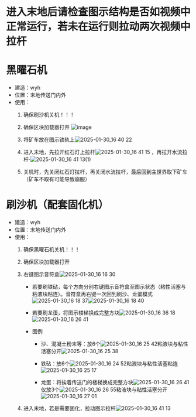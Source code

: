 # 进入末地后请检查图示结构是否如视频中正常运行，若未在运行则拉动两次视频中拉杆

# 黑曜石机
- 建造：wyh
- 位置：末地传送门内外
- 使用：
  1. 确保刷沙机关机！！！
  2. 确保区块加载器打开 ![image](https://github.com/user-attachments/assets/1e928f39-4f4d-45a4-ac9a-a301389c9b2c)
  3. 将矿车放在图示铁轨上![2025-01-30_16 40 22](https://github.com/user-attachments/assets/50e71ba5-07b7-49ef-acdd-897fd3d237c0)

  4. 进入末地，先拉开红石灯上拉杆![2025-01-30_16 41 15](https://github.com/user-attachments/assets/bb38c19d-c89c-4fa0-a8f5-f9caf00ab46c)
，再拉开水流拉杆·![2025-01-30_16 41 13(1)](https://github.com/user-attachments/assets/6cc8effc-4c00-482c-ae66-f9a8bd437f5b)

  5. 关机时，先关闭红石灯拉杆，再关闭水流拉杆，最后回到主世界取下矿车（矿车不取有可能导致崩服）

# 刷沙机（配套固化机）
- 建造：wyh
- 位置：末地传送门内外
- 使用：
  1. 确保黑曜石机关机！！！
  2. 确保区块加载器打开
  3. 右键图示音符盒![2025-01-30_16 16 30](https://github.com/user-attachments/assets/c0d5ab9e-4b3f-43ad-818f-ae30edbfca3a)

      - 若要刷铁砧，每个方向分别右键图示音符盒至图示状态（粘性活塞与粘液块粘连）。音符盒再右键一次回到刷沙、龙蛋模式![2025-01-30_16 18 37](https://github.com/user-attachments/assets/b7b9b391-5244-4024-bcd4-669831b40eab)![2025-01-30_16 18 40](https://github.com/user-attachments/assets/3cd31ecd-c510-45bf-869c-c7fdaa5d994b)


      - 若要刷龙蛋，将图示楼梯换成完整方块![2025-01-30_16 36 18](https://github.com/user-attachments/assets/855f3b8e-3803-481d-92b7-acb1196b74f4)![2025-01-30_16 26 41](https://github.com/user-attachments/assets/a48b090a-4218-4a09-aec9-b63f72835cc4)

      - 图例
          - 沙、混凝土粉末等：放6个![2025-01-30_16 25 42](https://github.com/user-attachments/assets/4566a3ec-8c40-42bb-8d7b-4841dc125eea)粘液块与粘性活塞分开![2025-01-30_16 25 38](https://github.com/user-attachments/assets/a17f1042-604b-4851-b6c4-2996a80a1615)


          - 铁砧：放6个![2025-01-30_16 24 52](https://github.com/user-attachments/assets/01bf33b9-3e2c-401e-9baf-eb7b33855dc8)粘液块与粘性活塞粘连![2025-01-30_16 25 17](https://github.com/user-attachments/assets/778c4d97-0aa1-4466-a5a5-bd4312d056fb)


          - 龙蛋：将挨着传送门的楼梯换成完整方块![2025-01-30_16 26 41](https://github.com/user-attachments/assets/a48b090a-4218-4a09-aec9-b63f72835cc4)仅放3个![2025-01-30_16 26 55](https://github.com/user-attachments/assets/847055e2-69b0-4d0c-80ea-013b25f71f3e)粘液块与粘性活塞分开![2025-01-30_16 27 01](https://github.com/user-attachments/assets/5336a8a2-7422-4396-9aa8-76b16e79a659)




  4. 进入末地，若是需要固化，拉动图示拉杆![2025-01-30_16 41 13](https://github.com/user-attachments/assets/1d18fc05-0028-4013-a677-a70cda387345)


